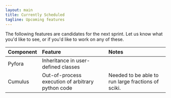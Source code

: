 ```yaml
---
layout: main
title: Currently Scheduled
tagline: Upcoming features
---
```


The following features are candidates for the next sprint. Let us know what
you'd like to see, or if you'd like to work on any of these.

| **Component** | **Feature** | **Notes** |
|:------------|:----------|:----------------|
| Pyfora | Inheritance in user-defined classes |
| Cumulus | Out-of-process execution of arbitrary python code | Needed to be able to run large fractions of sciki.
